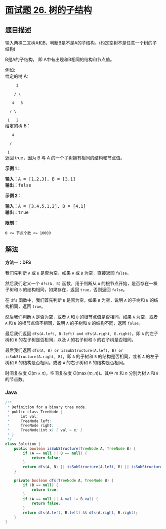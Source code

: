 # [面试题 26. 树的子结构](https://leetcode.cn/problems/shu-de-zi-jie-gou-lcof/)

## 题目描述

<p>输入两棵二叉树A和B，判断B是不是A的子结构。(约定空树不是任意一个树的子结构)</p>

<p>B是A的子结构， 即 A中有出现和B相同的结构和节点值。</p>

<p>例如:<br>
给定的树 A:</p>

<p><code>&nbsp; &nbsp; &nbsp;3<br>
&nbsp; &nbsp; / \<br>
&nbsp; &nbsp;4 &nbsp; 5<br>
&nbsp; / \<br>
&nbsp;1 &nbsp; 2</code><br>
给定的树 B：</p>

<p><code>&nbsp; &nbsp;4&nbsp;<br>
&nbsp; /<br>
&nbsp;1</code><br>
返回 true，因为 B 与 A 的一个子树拥有相同的结构和节点值。</p>

<p><strong>示例 1：</strong></p>

<pre><strong>输入：</strong>A = [1,2,3], B = [3,1]
<strong>输出：</strong>false
</pre>

<p><strong>示例 2：</strong></p>

<pre><strong>输入：</strong>A = [3,4,5,1,2], B = [4,1]
<strong>输出：</strong>true</pre>

<p><strong>限制：</strong></p>

<p><code>0 &lt;= 节点个数 &lt;= 10000</code></p>

## 解法

**方法一：DFS**

我们先判断 `A` 或 `B` 是否为空，如果 `A` 或 `B` 为空，直接返回 `false`。

然后我们定义一个 `dfs(A, B)` 函数，用于判断从 `A` 的根节点开始，是否存在一棵子树和 `B` 的结构相同，如果存在，返回 `true`，否则返回 `false`。

在 `dfs` 函数中，我们首先判断 `B` 是否为空，如果 `B` 为空，说明 `A` 的子树和 `B` 的结构相同，返回 `true`。

然后我们判断 `A` 是否为空，或者 `A` 和 `B` 的根节点值是否相同，如果 `A` 为空，或者 `A` 和 `B` 的根节点值不相同，说明 `A` 的子树和 `B` 的结构不同，返回 `false`。

最后我们返回 `dfs(A.left, B.left) and dfs(A.right, B.right)`，即 `A` 的左子树和 `B` 的左子树是否相同，以及 `A` 的右子树和 `B` 的右子树是否相同。

最后我们返回 `dfs(A, B) or isSubStructure(A.left, B) or isSubStructure(A.right, B)`，即 `A` 的子树和 `B` 的结构是否相同，或者 `A` 的左子树和 `B` 的结构是否相同，或者 `A` 的右子树和 `B` 的结构是否相同。

时间复杂度 $O(m \times n)$，空间复杂度 $O(\max(m, n))$。其中 $m$ 和 $n$ 分别为树 `A` 和 `B` 的节点数。

### **Java**

```java
/**
 * Definition for a binary tree node.
 * public class TreeNode {
 *     int val;
 *     TreeNode left;
 *     TreeNode right;
 *     TreeNode(int x) { val = x; }
 * }
 */
class Solution {
    public boolean isSubStructure(TreeNode A, TreeNode B) {
        if (A == null || B == null) {
            return false;
        }
        return dfs(A, B) || isSubStructure(A.left, B) || isSubStructure(A.right, B);
    }

    private boolean dfs(TreeNode A, TreeNode B) {
        if (B == null) {
            return true;
        }
        if (A == null || A.val != B.val) {
            return false;
        }
        return dfs(A.left, B.left) && dfs(A.right, B.right);
    }
}
```
